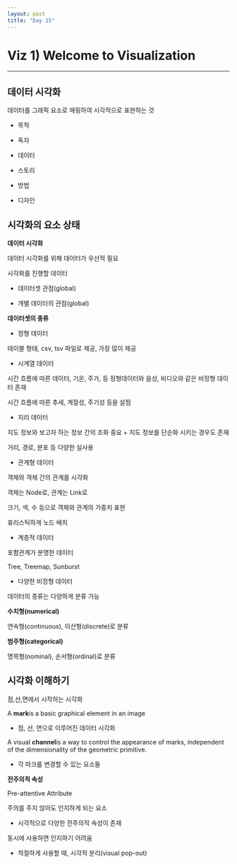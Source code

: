 ```yaml
---
layout: post
title: "Day 15"
---
```


# Viz 1) Welcome to Visualization
---

## 데이터 시각화

데이터를 그래픽 요소로 매핑하여 시각적으로 표현하는 것

* 목적

* 독자

* 데이터

* 스토리

* 방법

* 디자인

## 시각화의 요소 상태

**데이터 시각화**

데이터 시각화를 위해 데이터가 우선적 필요

시각화를 진행할 데이터

* 데이터셋 관점(global)

* 개별 데이터의 관점(global)

**데이터셋의 종류**

* 정형 데이터

테이블 형태, csv, tsv 파일로 제공, 가장 많이 제공

* 시계열 데이터

시간 흐름에 따른 데이터, 기온, 주가, 등 정형데이터와 음성, 비디오와 같은 비정형 데이터 존재

시간 흐름에 따른 추세, 계절성, 주기성 등을 살핌

* 지리 데이터

지도 정보와 보고자 하는 정보 간의 조화 중요 + 지도 정보를 단순화 시키는 경우도 존재

거리, 경로, 분포 등 다양한 실사용

* 관계형 데이터

객체와 객체 간의 관계를 시각화

객체는 Node로, 관계는 Link로

크기, 색, 수 등으로 객체와 관계의 가중치 표현

휴리스틱하게 노드 배치

* 계층적 데이터

포함관계가 분명한 데이터

Tree, Treemap, Sunburst

* 다양한 비정형 데이터

데이터의 종류는 다양하게 분류 가능

**수치형(numerical)**

연속형(continuous), 이산형(discrete)로 분류

**범주형(categorical)**

명목형(nominal), 순서형(ordinal)로 분류

## 시각화 이해하기

점,선,면에서 시작하는 시각화

A **mark**is a basic graphical element in an image

* 점, 선, 면으로 이루어진 데이터 시각화

A visual **channel**is a way to control the appearance of marks, independent of the dimensionality of the geometric primitive.

* 각 마크를 변경할 수 있는 요소들

**전주의적 속성**

Pre-attentive Attribute

주의를 주지 않아도 인지하게 되는 요소

* 시각적으로 다양한 전주의적 속성이 존재

동시에 사용하면 인지하기 어려움

* 적절하게 사용할 때, 시각적 분리(visual pop-out)